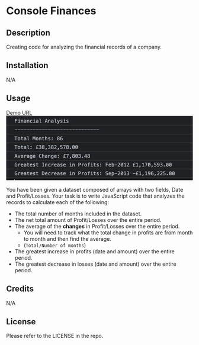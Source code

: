# Console Finances

## Description

Creating code for analyzing the financial records of a company.

## Installation

N/A

## Usage

[Demo URL](https://celiyo.github.io/console-finances/)
![Portfolio Page Screenshot](assets/images/screenshot.png)

You have been given a dataset composed of arrays with two fields, Date and Profit/Losses.
Your task is to write JavaScript code that analyzes the records to calculate each of the following:

- The total number of months included in the dataset.
- The net total amount of Profit/Losses over the entire period.
- The average of the **changes** in Profit/Losses over the entire period.
  - You will need to track what the total change in profits are from month to month and then find the average.
  - (`Total/Number of months`)
- The greatest increase in profits (date and amount) over the entire period.
- The greatest decrease in losses (date and amount) over the entire period.

## Credits

N/A

## License

Please refer to the LICENSE in the repo.

